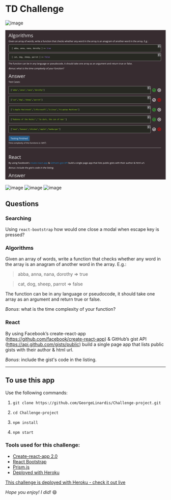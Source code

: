 # TD Challenge

![image](https://img.shields.io/date/1527845902?label=repo%20created)


![Challenge preview](public/Challenge-screenshot.png)

![image](https://img.shields.io/badge/JavaScript-323330?style=for-the-badge&logo=javascript&logoColor=F7DF1E)
![image](https://img.shields.io/badge/React-20232A?style=for-the-badge&logo=react&logoColor=61DAFB)
![image](https://img.shields.io/badge/Heroku-430098?style=for-the-badge&logo=heroku&logoColor=white)


## Questions

### Searching
Using `react-bootstrap` how would one close a modal when escape key is pressed?

### Algorithms
Given an array of words, write a function that checks whether any word in the array is an anagram of another word in the array. E.g.:
> abba, anna, nana, dorothy => true

> cat, dog, sheep, parrot => false

The function can be in any language or pseudocode, it should take one array as an argument and return true or false.

*Bonus*: what is the time complexity of your function?

### React
By using Facebook’s create-react-app (https://github.com/facebook/create-react-app) & GitHub’s gist API (https://api.github.com/gists/public) build a single page app that lists public gists with their author & html url.

*Bonus*: include the gist's code in the listing.

---

## To use this app


Use the following commands:

1. `git clone https://github.com/GeorgeLinardis/Challenge-project.git`

2. `cd Challenge-project`

3. `npm install`

4. `npm start`


### Tools used for this challenge:
- [Create-react-app 2.0](https://github.com/facebook/create-react-app)
- [React Bootstrap](https://react-bootstrap.github.io/)
- [Prism.js](https://prismjs.com/)
- [Deployed with Heroku](https://dashboard.heroku.com/)


[This challenge is deployed with Heroku - check it out live](https://talent-desk-project.herokuapp.com/)

*Hope you enjoy! I did!* :smile:
